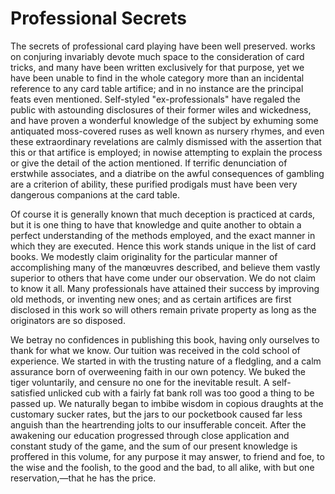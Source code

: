 # Professional Secrets

The secrets of professional card playing have been well preserved. works on conjuring invariably devote much space to the consideration of card tricks, and many have been written exclusively for that purpose, yet we have been unable to find in the whole category more than an incidental reference to any card table artifice; and in no instance are the principal feats even mentioned. Self-styled "ex-professionals" have regaled the public with astounding disclosures of their former wiles and wickedness, and have proven a wonderful knowledge of the subject by exhuming some antiquated moss-covered ruses as well known as nursery rhymes, and even these extraordinary revelations are calmly dismissed with the assertion that this or that artifice is employed; in nowise attempting to explain the process or give the detail of the action mentioned. If terrific denunciation of erstwhile associates, and a diatribe on the awful consequences of gambling are a criterion of ability, these purified prodigals must have been very dangerous companions at the card table.

Of course it is generally known that much deception is practiced at cards, but it is one thing to have that knowledge and quite another to obtain a perfect understanding of the methods employed, and the exact manner in which they are executed. Hence this work stands unique in the list of card books. We modestly claim originality for the particular manner of accomplishing many of the manœuvres described, and believe them vastly superior to others that have come under our observation. We do not claim to know it all. Many professionals have attained their success by improving old methods, or inventing new ones; and as certain artifices are first disclosed in this work so will others remain private property as long as the originators are so disposed.

We betray no confidences in publishing this book, having only ourselves to thank for what we know. Our tuition was received in the cold school of experience. We started in with the trusting nature of a fledgling, and a calm assurance born of overweening faith in our own potency. We buked the tiger voluntarily, and censure no one for the inevitable result. A self-satisfied unlicked cub with a fairly fat bank roll was too good a thing to be passed up. We naturally began to imbibe wisdom in copious draughts at the customary sucker rates, but the jars to our pocketbook caused far less anguish than the heartrending jolts to our insufferable conceit. After the awakening our education progressed through close application and constant study of the game, and the sum of our present knowledge is proffered in this volume, for any purpose it may answer, to friend and foe, to the wise and the foolish, to the good and the bad, to all alike, with but one reservation,—that he has the price.
